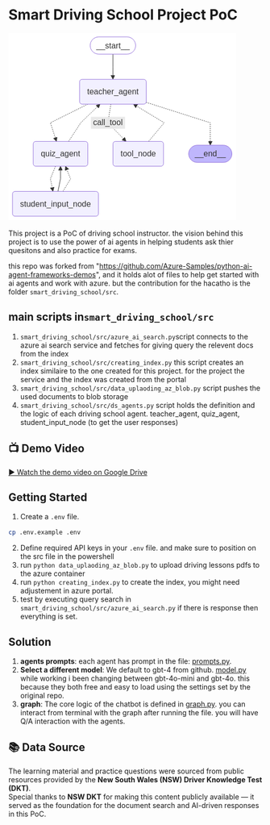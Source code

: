 # Smart Driving School Project PoC

![AI agents based Architecture](./smart_driving_school/artifact/workflow_graph.png)


This project is a PoC of driving school instructor. the vision behind this project is to use the power of ai agents in helping students ask thier quesitons and also practice for exams. 

this repo was forked from "https://github.com/Azure-Samples/python-ai-agent-frameworks-demos", and it holds alot of files to help get started with ai agents and work with azure. but the contribution for the hacatho is the folder `smart_driving_school/src`.

## main scripts in`smart_driving_school/src`

1. `smart_driving_school/src/azure_ai_search.py`script connects to the azure ai search service and fetches for giving query the relevent docs from the index
2. `smart_driving_school/src/creating_index.py` this script creates an index similaire to the one created for this project. for the project the service and the index was created from the portal
3. `smart_driving_school/src/data_uplaoding_az_blob.py` script pushes the used documents to blob storage
4. `smart_driving_school/src/ds_agents.py` script holds the definition and the logic of each driving school agent. teacher_agent, quiz_agent, student_input_node (to get the user responses)

## 📺 Demo Video

[▶️ Watch the demo video on Google Drive]([https://drive.google.com/file/d/YOUR_FILE_ID/view?usp=sharing](https://drive.google.com/file/d/1mcBiO2WCoheVH5pKHome6_X_DXXPQXRy/view?usp=sharing))

## Getting Started


1. Create a `.env` file.

```bash
cp .env.example .env
```

2. Define required API keys in your `.env` file. and make sure to position on the src file in the powershell
3. run `python data_uplaoding_az_blob.py` to upload driving lessons pdfs to the azure container
4. run `python creating_index.py` to create the index, you might need adjustement in azure portal.
5. test by executing query search in `smart_driving_school/src/azure_ai_search.py` if there is response then everything is set.

## Solution 

1. **agents prompts**: each agent has prompt in the file:  [prompts.py](./smart_driving_school/src/prompts.py).
2. **Select a different model**: We default to gbt-4 from github. [model.py](./smart_driving_school/src/model.py) while working i been changing between gbt-4o-mini and gbt-4o. this because they both free and easy to load using the settings set by the original repo.
3. **graph**: The core logic of the chatbot is defined in [graph.py](/smart_driving_school/src/graph.py). you can interact from terminal with the graph after running the file. you will have Q/A interaction with the agents.

## 📚 Data Source

The learning material and practice questions were sourced from public resources provided by the **New South Wales (NSW) Driver Knowledge Test (DKT)**.  
Special thanks to **NSW DKT** for making this content publicly available — it served as the foundation for the document search and AI-driven responses in this PoC.

